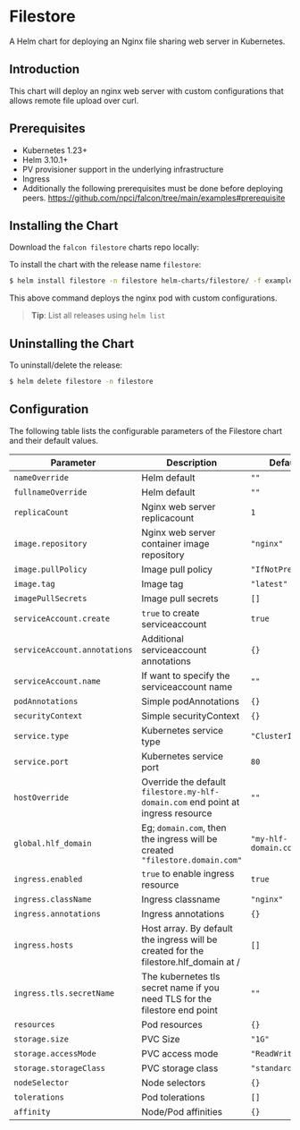 Filestore
===========

A Helm chart for deploying an Nginx file sharing web server in Kubernetes.

## Introduction

This chart will deploy an nginx web server with custom configurations that allows remote file upload over curl.

## Prerequisites

- Kubernetes 1.23+
- Helm 3.10.1+
- PV provisioner support in the underlying infrastructure
- Ingress
- Additionally the following prerequisites must be done before deploying peers. https://github.com/npci/falcon/tree/main/examples#prerequisite

## Installing the Chart

Download the `falcon filestore` charts repo locally:

To install the chart with the release name `filestore`:

```bash
$ helm install filestore -n filestore helm-charts/filestore/ -f examples/filestore/values.yaml --create-namespace
```

This above command deploys the nginx pod with custom configurations.

> **Tip**: List all releases using `helm list`

## Uninstalling the Chart

To uninstall/delete the release:

```bash
$ helm delete filestore -n filestore
```

## Configuration

The following table lists the configurable parameters of the Filestore chart and their default values.

| Parameter                | Description             | Default        |
| ------------------------ | ----------------------- | -------------- |
| `nameOverride` | Helm default | `""` |
| `fullnameOverride` | Helm default  | `""` |
| `replicaCount` | Nginx web server replicacount | `1` |
| `image.repository` | Nginx web server container image repository | `"nginx"` |
| `image.pullPolicy` | Image pull policy | `"IfNotPresent"` |
| `image.tag` | Image tag | `"latest"` |
| `imagePullSecrets` | Image pull secrets | `[]` |
| `serviceAccount.create` | `true` to create serviceaccount | `true` |
| `serviceAccount.annotations` | Additional serviceaccount annotations | `{}` |
| `serviceAccount.name` | If want to specify the serviceaccount name | `""` |
| `podAnnotations` | Simple podAnnotations | `{}` |
| `securityContext` | Simple securityContext | `{}` |
| `service.type` | Kubernetes service type | `"ClusterIP"` |
| `service.port` | Kubernetes service port | `80` |
| `hostOverride` | Override the default `filestore.my-hlf-domain.com` end point at ingress resource | `""` |
| `global.hlf_domain` | Eg; `domain.com`, then the ingress will be created `"filestore.domain.com"` | `"my-hlf-domain.com"` |
| `ingress.enabled` | `true` to enable ingress resource | `true` |
| `ingress.className` | Ingress classname | `"nginx"` |
| `ingress.annotations` | Ingress annotations | `{}` |
| `ingress.hosts` | Host array. By default the ingress will be created for the filestore.hlf_domain at / | `[]` |
| `ingress.tls.secretName` | The kubernetes tls secret name if you need TLS for the filestore end point | `""` |
| `resources` | Pod resources | `{}` |
| `storage.size` | PVC Size | `"1G"` |
| `storage.accessMode` | PVC access mode | `"ReadWriteOnce"` |
| `storage.storageClass` | PVC storage class | `"standard"` |
| `nodeSelector` | Node selectors | `{}` |
| `tolerations` | Pod tolerations | `[]` |
| `affinity` | Node/Pod affinities | `{}` |
